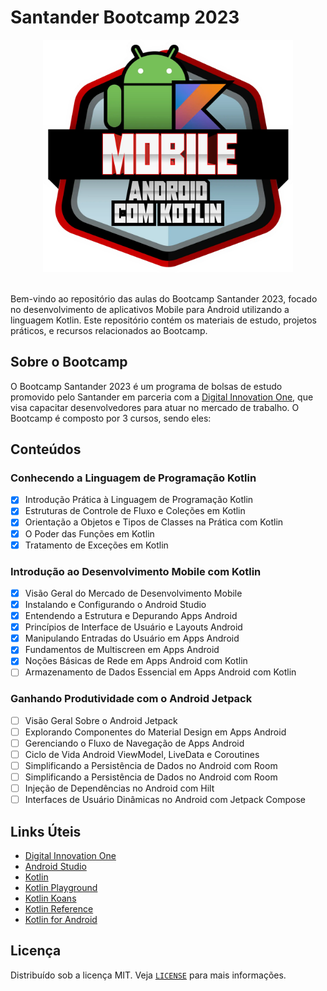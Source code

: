 # Santander Bootcamp 2023

<div align="center">
  <img src="assets\img-mobile-kotlin.png" alt="Santander Bootcamp 2023" width="400">
</div>

<br>

Bem-vindo ao repositório das aulas do Bootcamp Santander 2023, focado no desenvolvimento de aplicativos Mobile para Android utilizando a linguagem Kotlin. Este repositório contém os materiais de estudo, projetos práticos, e recursos relacionados ao Bootcamp.

## Sobre o Bootcamp

O Bootcamp Santander 2023 é um programa de bolsas de estudo promovido pelo Santander em parceria com a [Digital Innovation One](https://www.dio.me/), que visa capacitar desenvolvedores para atuar no mercado de trabalho. O Bootcamp é composto por 3 cursos, sendo eles:

## Conteúdos

### Conhecendo a Linguagem de Programação Kotlin

- [x] Introdução Prática à Linguagem de Programação Kotlin
- [x] Estruturas de Controle de Fluxo e Coleções em Kotlin
- [x] Orientação a Objetos e Tipos de Classes na Prática com Kotlin
- [x] O Poder das Funções em Kotlin
- [x] Tratamento de Exceções em Kotlin

### Introdução ao Desenvolvimento Mobile com Kotlin

- [x] Visão Geral do Mercado de Desenvolvimento Mobile
- [x] Instalando e Configurando o Android Studio
- [x] Entendendo a Estrutura e Depurando Apps Android
- [x] Princípios de Interface de Usuário e Layouts Android
- [x] Manipulando Entradas do Usuário em Apps Android
- [x] Fundamentos de Multiscreen em Apps Android
- [x] Noções Básicas de Rede em Apps Android com Kotlin
- [ ] Armazenamento de Dados Essencial em Apps Android com Kotlin

### Ganhando Produtividade com o Android Jetpack

- [ ] Visão Geral Sobre o Android Jetpack
- [ ] Explorando Componentes do Material Design em Apps Android
- [ ] Gerenciando o Fluxo de Navegação de Apps Android
- [ ] Ciclo de Vida Android ViewModel, LiveData e Coroutines
- [ ] Simplificando a Persistência de Dados no Android com Room
- [ ] Simplificando a Persistência de Dados no Android com Room
- [ ] Injeção de Dependências no Android com Hilt
- [ ] Interfaces de Usuário Dinâmicas no Android com Jetpack Compose

## Links Úteis

- [Digital Innovation One](https://www.dio.me/)
- [Android Studio](https://developer.android.com/studio)
- [Kotlin](https://kotlinlang.org/)
- [Kotlin Playground](https://play.kotlinlang.org/)
- [Kotlin Koans](https://play.kotlinlang.org/koans/overview)
- [Kotlin Reference](https://kotlinlang.org/docs/reference/)
- [Kotlin for Android](https://developer.android.com/kotlin)

## Licença

Distribuído sob a licença MIT. Veja [`LICENSE`](./LICENSE) para mais informações.

